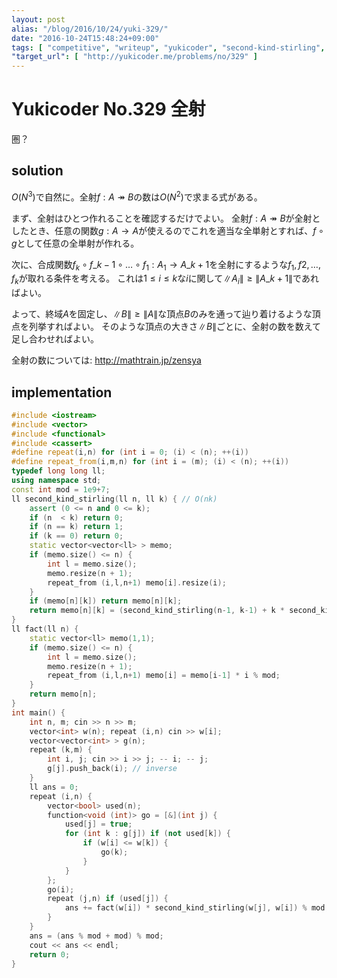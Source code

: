 ```yaml
---
layout: post
alias: "/blog/2016/10/24/yuki-329/"
date: "2016-10-24T15:48:24+09:00"
tags: [ "competitive", "writeup", "yukicoder", "second-kind-stirling", "surjection", "graph" ]
"target_url": [ "http://yukicoder.me/problems/no/329" ]
---
```


# Yukicoder No.329 全射

圏？

## solution

$O(N^3)$で自然に。全射$f : A \twoheadrightarrow B$の数は$O(N^2)$で求まる式がある。

まず、全射はひとつ作れることを確認するだけでよい。
全射$f : A \twoheadrightarrow B$が全射としたとき、任意の関数$g : A \to A$が使えるのでこれを適当な全単射とすれば、$f \circ g$として任意の全単射が作れる。

次に、合成関数$f_k \circ f\_{k-1} \circ \dots \circ f_1 : A_1 \to A\_{k+1}$を全射にするような$f_1, f2, \dots, f_k$が取れる条件を考える。
これは$1 \le i \le k$な$i$に関して$\|A_i\| \ge \|A\_{k+1}\|$であればよい。

よって、終域$A$を固定し、$\|B\| \ge \|A\|$な頂点$B$のみを通って辿り着けるような頂点を列挙すればよい。
そのような頂点の大きさ$\|B\|$ごとに、全射の数を数えて足し合わせればよい。

全射の数については: <http://mathtrain.jp/zensya>

## implementation

``` c++
#include <iostream>
#include <vector>
#include <functional>
#include <cassert>
#define repeat(i,n) for (int i = 0; (i) < (n); ++(i))
#define repeat_from(i,m,n) for (int i = (m); (i) < (n); ++(i))
typedef long long ll;
using namespace std;
const int mod = 1e9+7;
ll second_kind_stirling(ll n, ll k) { // O(nk)
    assert (0 <= n and 0 <= k);
    if (n  < k) return 0;
    if (n == k) return 1;
    if (k == 0) return 0;
    static vector<vector<ll> > memo;
    if (memo.size() <= n) {
        int l = memo.size();
        memo.resize(n + 1);
        repeat_from (i,l,n+1) memo[i].resize(i);
    }
    if (memo[n][k]) return memo[n][k];
    return memo[n][k] = (second_kind_stirling(n-1, k-1) + k * second_kind_stirling(n-1, k) % mod) % mod;
}
ll fact(ll n) {
    static vector<ll> memo(1,1);
    if (memo.size() <= n) {
        int l = memo.size();
        memo.resize(n + 1);
        repeat_from (i,l,n+1) memo[i] = memo[i-1] * i % mod;
    }
    return memo[n];
}
int main() {
    int n, m; cin >> n >> m;
    vector<int> w(n); repeat (i,n) cin >> w[i];
    vector<vector<int> > g(n);
    repeat (k,m) {
        int i, j; cin >> i >> j; -- i; -- j;
        g[j].push_back(i); // inverse
    }
    ll ans = 0;
    repeat (i,n) {
        vector<bool> used(n);
        function<void (int)> go = [&](int j) {
            used[j] = true;
            for (int k : g[j]) if (not used[k]) {
                if (w[i] <= w[k]) {
                    go(k);
                }
            }
        };
        go(i);
        repeat (j,n) if (used[j]) {
            ans += fact(w[i]) * second_kind_stirling(w[j], w[i]) % mod;
        }
    }
    ans = (ans % mod + mod) % mod;
    cout << ans << endl;
    return 0;
}
```
